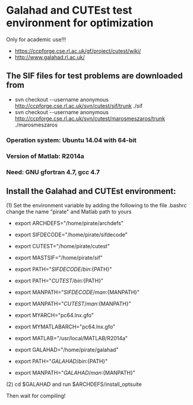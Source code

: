 # Galahad and CUTEst test environment for optimization
Only for academic use!!!
+ https://ccpforge.cse.rl.ac.uk/gf/project/cutest/wiki/
+ http://www.galahad.rl.ac.uk/

## The SIF files for test problems are downloaded from
+ svn checkout --username anonymous http://ccpforge.cse.rl.ac.uk/svn/cutest/sif/trunk ./sif
+ svn checkout --username anonymous http://ccpforge.cse.rl.ac.uk/svn/cutest/marosmeszaros/trunk ./marosmeszaros 

### Operation system: Ubuntu 14.04 with 64-bit
### Version of Matlab: R2014a
### Need: GNU gfortran 4.7, gcc 4.7

## Install the Galahad and CUTEst environment:
(1) Set the environment variable by adding the following to the file .bashrc
change the name "pirate" and Matlab path to yours

+ export ARCHDEFS="/home/pirate/archdefs"
+ export SIFDECODE="/home/pirate/sifdecode"
+ export CUTEST="/home/pirate/cutest"
+ export MASTSIF="/home/pirate/sif"
+ export PATH="${SIFDECODE}/bin:${PATH}"
+ export PATH="${CUTEST}/bin:${PATH}"
+ export MANPATH="${SIFDECODE}/man:${MANPATH}"
+ export MANPATH="${CUTEST}/man:${MANPATH}"

+ export MYARCH="pc64.lnx.gfo"
+ export MYMATLABARCH="pc64.lnx.gfo"
+ export MATLAB="/usr/local/MATLAB/R2014a"

+ export GALAHAD="/home/pirate/galahad"
+ export PATH="${GALAHAD}/bin:${PATH}"
+ export MANPATH="${GALAHAD}/man:${MANPATH}"

(2) cd $GALAHAD and run $ARCHDEFS/install_optsuite

Then wait for compiling!
